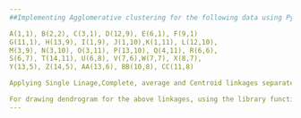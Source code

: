 ```yaml
---
##Implementing Agglomerative clustering for the following data using Python from scratch

A(1,1), B(2,2), C(3,1), D(12,9), E(6,1), F(9,1) 
G(11,1), H(13,9), I(1,9), J(1,10),K(1,11), L(12,10), 
M(3,9), N(3,10), O(3,11), P(13,10), Q(4,11), R(6,6), 
S(6,7), T(14,11), U(6,8), V(7,6),W(7,7), X(8,7), 
Y(13,5), Z(14,5), AA(13,6), BB(10,8), CC(11,8) 

Applying Single Linage,Complete, average and Centroid linkages separately 

For drawing dendrogram for the above linkages, using the library functions. 
---
```

